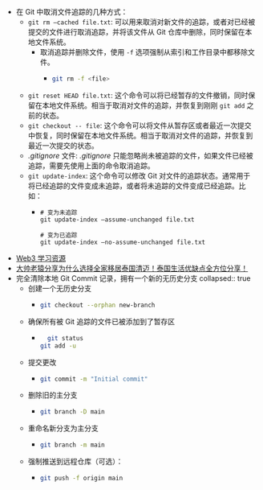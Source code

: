 - 在 Git 中取消文件追踪的几种方式：
	- `git rm –cached file.txt`: 可以用来取消对新文件的追踪，或者对已经被提交的文件进行取消追踪，并将该文件从 Git 仓库中删除，同时保留在本地文件系统。
		- 取消追踪并删除文件，使用 `-f` 选项强制从索引和工作目录中都移除文件。
			- ```sh
			  git rm -f <file>
			  ```
	- `git reset HEAD file.txt`: 这个命令可以将已经暂存的文件撤销，同时保留在本地文件系统。相当于取消对文件的追踪，并恢复到刚刚 `git add` 之前的状态。
	- `git checkout -- file`: 这个命令可以将文件从暂存区或者最近一次提交中恢复，同时保留在本地文件系统。相当于取消对文件的追踪，并恢复到最近一次提交的状态。
	- _.gitignore_ 文件: _.gitignore_ 只能忽略尚未被追踪的文件，如果文件已经被追踪，需要先使用上面的命令取消追踪。
	- `git update-index`: 这个命令可以修改 Git 对文件的追踪状态。通常用于将已经追踪的文件变成未追踪，或者将未追踪的文件变成已经追踪。比如：
		- ```
		  # 变为未追踪
		  git update-index –assume-unchanged file.txt
		  
		  # 变为已追踪
		  git update-index –no-assume-unchanged file.txt
		  ```
- [Web3 学习资源](https://www.hackquest.io/zh)
- [大帅老猿分享为什么选择全家移居泰国清迈！泰国生活优缺点全方位分享！](https://dashu.ai/blog/56)
- 完全清除本地 Git Commit 记录，拥有一个新的无历史分支
  collapsed:: true
	- 创建一个无历史分支
		- ```sh
		  git checkout --orphan new-branch
		  ```
	- 确保所有被 Git 追踪的文件已被添加到了暂存区
		- ```sh
			git status
		  git add -u
		  ```
	- 提交更改
		- ```sh
		  git commit -m "Initial commit"
		  ```
	- 删除旧的主分支
		- ```sh
		  git branch -D main
		  ```
	- 重命名新分支为主分支
		- ```sh
		  git branch -m main
		  ```
	- 强制推送到远程仓库（可选）：
		- ```sh
		  git push -f origin main
		  ```